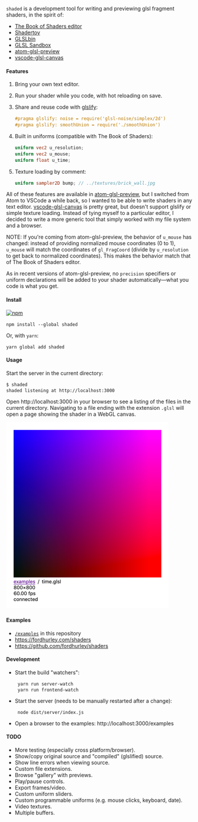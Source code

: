 `shaded` is a development tool for writing and previewing glsl fragment shaders,
in the spirit of:

- [The Book of Shaders editor](http://editor.thebookofshaders.com)
- [Shadertoy](https://www.shadertoy.com/)
- [GLSLbin](http://glslb.in/)
- [GLSL Sandbox](http://glslsandbox.com)
- [atom-glsl-preview](https://atom.io/packages/glsl-preview)
- [vscode-glsl-canvas](https://marketplace.visualstudio.com/items?itemName=circledev.glsl-canvas)


#### Features

1. Bring your own text editor.

2. Run your shader while you code, with hot reloading on save.

3. Share and reuse code with [glslify](https://github.com/glslify/glslify):

   ```glsl
   #pragma glslify: noise = require('glsl-noise/simplex/2d')
   #pragma glslify: smoothUnion = require('./smoothUnion')
   ```

4. Built in uniforms (compatible with The Book of Shaders):

   ```glsl
   uniform vec2 u_resolution;
   uniform vec2 u_mouse;
   uniform float u_time;
   ```

5. Texture loading by comment:

   ```glsl
   uniform sampler2D bump; // ../textures/brick_wall.jpg
   ```

All of these features are available in
[atom-glsl-preview](https://atom.io/packages/glsl-preview), but I switched from
Atom to VSCode a while back, so I wanted to be able to write shaders in any text
editor.
[vscode-glsl-canvas](https://marketplace.visualstudio.com/items?itemName=circledev.glsl-canvas)
is pretty great, but doesn't support glslify or simple texture loading. Instead
of tying myself to a particular editor, I decided to write a more generic tool
that simply worked with my file system and a browser.

NOTE:
If you're coming from atom-glsl-preview, the behavior of `u_mouse` has changed:
instead of providing normalized mouse coordinates (0 to 1), `u_mouse` will match
the coordinates of `gl_FragCoord` (divide by `u_resolution` to get back to
normalized coordinates). This makes the behavior match that of The Book of
Shaders editor.

As in recent versions of atom-glsl-preview, no `precision` specifiers or
uniform declarations will be added to your shader automatically—what you code is
what you get.


#### Install

[![npm](https://img.shields.io/npm/v/shaded.svg?color=%23FB3E44&style=flat-square)](https://www.npmjs.com/package/shaded)

    npm install --global shaded

Or, with `yarn`:

    yarn global add shaded


#### Usage

Start the server in the current directory:

    $ shaded
    shaded listening at http://localhost:3000

Open http://localhost:3000 in your browser to see a listing of the files in the
current directory. Navigating to a file ending with the extension `.glsl` will
open a page showing the shader in a WebGL canvas.

<img src="screenshot.png" width="440" alt="screenshot" />


#### Examples

- [`/examples`](examples/) in this repository
- https://fordhurley.com/shaders
- https://github.com/fordhurley/shaders


#### Development

- Start the build "watchers":

       yarn run server-watch
       yarn run frontend-watch

- Start the server (needs to be manually restarted after a change):

       node dist/server/index.js

- Open a browser to the examples: http://localhost:3000/examples


#### TODO

- More testing (especially cross platform/browser).
- Show/copy original source and "compiled" (glslified) source.
- Show line errors when viewing source.
- Custom file extensions.
- Browse "gallery" with previews.
- Play/pause controls.
- Export frames/video.
- Custom uniform sliders.
- Custom programmable uniforms (e.g. mouse clicks, keyboard, date).
- Video textures.
- Multiple buffers.
